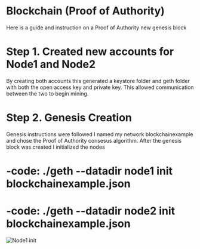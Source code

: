 # Blockchain (Proof of Authority)
Here is a guide and instruction on a Proof of Authority new genesis block

# Step 1. Created new accounts for Node1 and Node2
  By creating both accounts this generated a keystore folder and geth folder with both the open access key and private key.  This allowed communication between the two to begin mining.
# Step 2. Genesis Creation
  Genesis instructions were followed I named my network blockchainexample and chose the Proof of Authority consesus algorithm.
  After the genesis block was created I initialized the nodes
 #  -code: ./geth --datadir node1 init blockchainexample.json
 #  -code: ./geth --datadir node2 init blockchainexample.json
![Node1 init](https://user-images.githubusercontent.com/81596605/131276395-ab2e7b41-f298-4f5b-9fd8-8982db2c907b.PNG)
